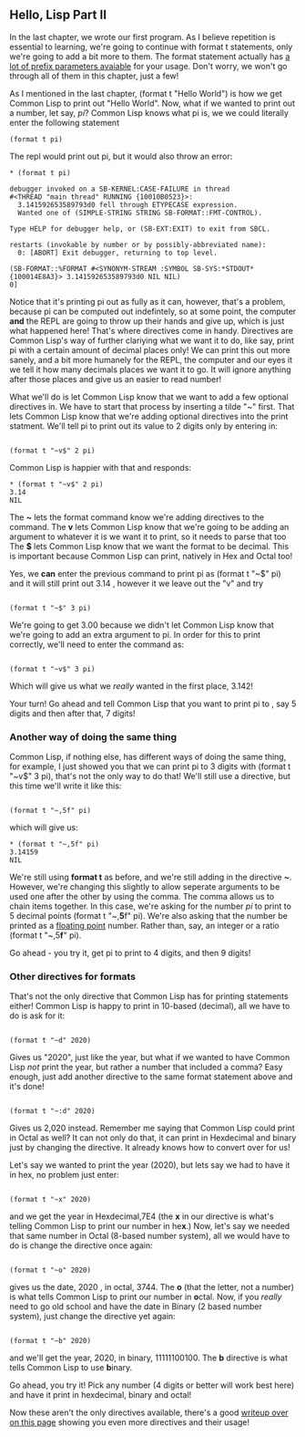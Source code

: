 ## Hello, Lisp Part II

In the last chapter, we wrote our first program. As I believe repetition is essential to learning, we're going to continue with format t statements, only
we're going to add a bit more to them. The format statement actually has [a lot of prefix parameters avaiable](https://www.hexstreamsoft.com/articles/common-lisp-format-reference/clhs-summary/#subsections-summary-table) for your usage. Don't worry, we won't go through all of them in this chapter, just a few!  

As I mentioned in the last chapter, (format t "Hello World") is how we get Common Lisp to print out "Hello World". Now, what if we wanted to print out a number, let say, 
*pi*?  Common Lisp knows what pi is, we we could literally enter the following statement

```
(format t pi)

```
The  repl would print out pi, but it would also throw an error:

```
* (format t pi)

debugger invoked on a SB-KERNEL:CASE-FAILURE in thread
#<THREAD "main thread" RUNNING {10010B0523}>:
  3.141592653589793d0 fell through ETYPECASE expression.
  Wanted one of (SIMPLE-STRING STRING SB-FORMAT::FMT-CONTROL).

Type HELP for debugger help, or (SB-EXT:EXIT) to exit from SBCL.

restarts (invokable by number or by possibly-abbreviated name):
  0: [ABORT] Exit debugger, returning to top level.

(SB-FORMAT::%FORMAT #<SYNONYM-STREAM :SYMBOL SB-SYS:*STDOUT* {100014E8A3}> 3.141592653589793d0 NIL NIL)
0]

```

Notice that it's printing pi out as fully as it can, however, that's a problem, because pi can be computed out indefintely, so at some point, the computer **and** the 
REPL are going to throw up their hands and give up, which is just what happened here!  That's where directives come in handy. Directives are Common Lisp's way of further
clariying what we want it to do, like say, print pi with a certain amount of decimal places only! We can print this out more sanely, and a bit more humanely for the REPL, 
the computer and our eyes it we tell it how many decimals places we want it to go. It will ignore anything after those places and give us an easier to read number!

What we'll do is let Common Lisp know that we want to add a few optional directives in. We have to start that process by inserting a tilde "~" first. That
lets Common Lisp know that we're adding optional directives into the print statment.  We'll tell pi to print out its value to 2 digits only by entering in:

```

(format t "~v$" 2 pi)

```

Common Lisp is happier with that and responds:

```
* (format t "~v$" 2 pi)
3.14
NIL

```

The **~** lets the format command know we're adding directives to the command.
The **v** lets Common Lisp know that we're going to be adding an argument to whatever it is we want it to print, so it needs to parse that too
The **$** lets Common Lisp know that we want the format to be decimal. This is important because Common Lisp can print, natively in Hex and Octal too!

Yes, we **can** enter the previous command to print pi as (format t "~$" pi) and it will still print out 3.14 , however it we leave out the "v" and try

``` 

(format t "~$" 3 pi)

```

We're going to get 3.00 because we didn't let Common Lisp know that we're going to add an extra argument to pi. In order for this to print
correctly, we'll need to enter the command as:

```

(format t "~v$" 3 pi)

```

Which will give us what we *really* wanted in the first place, 3.142!

Your turn!  Go ahead and tell Common Lisp that you want to print pi to , say 5 digits and then after that, 7 digits!

### Another way of doing the same thing ###

Common Lisp, if nothing else, has different ways of doing the same thing, for example, I just showed you that we can print pi to 3 digits with (format t "~v$" 3 pi),
that's not the only way to do that! We'll still use a directive, but this time we'll write it like this:

```

(format t "~,5f" pi)

```

which will give us:

```
* (format t "~,5f" pi)
3.14159
NIL

```

We're still using **format t** as before, and we're still adding in the directive **~**. However, we're changing this slightly to allow
seperate arguments to be used one after the other by using the comma. The comma allows us to chain items together. In this case, 
we're asking for the number *pi* to print to 5 decimal points (format t "\~,**5**f" pi). We're also asking that the number be printed as a [floating point](https://floating-point-gui.de/formats/fp/) number. Rather than, say, an integer or a ratio (format t "~,5**f**" pi).  

Go ahead - you try it, get pi to print to 4 digits, and then 9 digits!


### Other directives for formats

That's not the only directive that Common Lisp has for printing statements either!  Common Lisp is happy to print in 10-based (decimal), all we have
to do is ask for it:

```

(format t "~d" 2020)

```

Gives us "2020", just like the year, but what  if we wanted to have Common Lisp *not* print the year, but rather a number that included a comma?  Easy enough,
just add another directive to the same format statement above and it's done!

```

(format t "~:d" 2020)

```

Gives us 2,020 instead. Remember me saying that Common Lisp could print in Octal as well? It can not only do that, it can print in Hexdecimal and binary just
by changing the directive. It already knows how to convert over for us!

Let's say we wanted to print the year (2020), but lets say we had to have it in hex, no problem just enter:

```

(format t "~x" 2020)

```
and we get the year in Hexdecimal,7E4  (the **x** in our directive is what's telling Common Lisp to print our number in he**x**.) Now, let's say we needed that same number
in Octal (8-based number system), all we would have to do is change the directive once again:

```

(format t "~o" 2020)

```

gives us the date, 2020 , in octal, 3744.  The **o** (that the letter, not a number) is what tells Common Lisp to print our number in **o**ctal.  Now, if you *really* need to 
go old school and have the date in Binary (2 based number system), just change the directive yet again:

```

(format t "~b" 2020)

```

and we'll get the year, 2020, in binary, 11111100100. The **b** directive is what tells Common Lisp to use **b**inary. 

Go ahead, you try it!  Pick any number (4 digits or better will work best here) and have it print in hexdecimal, binary and octal!

Now these aren't the only directives available, there's a good [writeup over on this page](http://gigamonkeys.com/book/a-few-format-recipes.html) showing you
even more directives and their usage!
